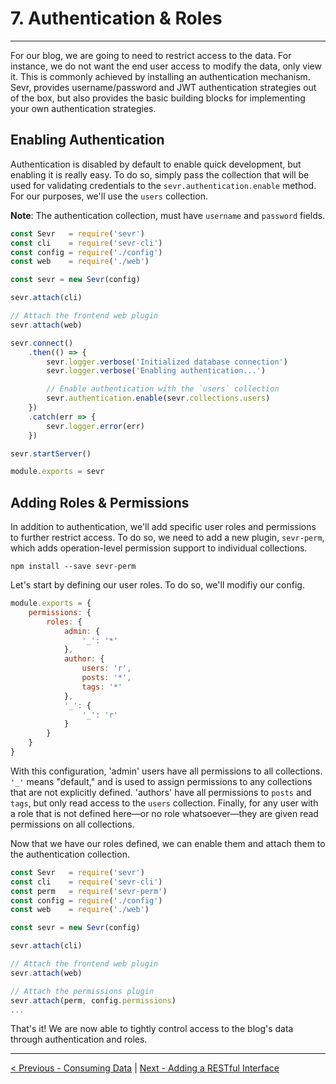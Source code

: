 # 7. Authentication & Roles

---

For our blog, we are going to need to restrict access to the data. For instance,
we do not want the end user access to modify the data, only view it. This is
commonly achieved by installing an authentication mechanism. Sevr, provides
username/password and JWT authentication strategies out of the box, but also
provides the basic building blocks for implementing your own authentication
strategies.


## Enabling Authentication

Authentication is disabled by default to enable quick development, but enabling
it is really easy. To do so, simply pass the collection that will be used for
validating credentials to the `sevr.authentication.enable` method. For our
purposes, we'll use the `users` collection.

**Note**: The authentication collection, must have `username` and `password`
fields.

```javascript
const Sevr   = require('sevr')
const cli    = require('sevr-cli')
const config = require('./config')
const web    = require('./web')

const sevr = new Sevr(config)

sevr.attach(cli)

// Attach the frontend web plugin
sevr.attach(web)

sevr.connect()
	.then(() => {
		sevr.logger.verbose('Initialized database connection')
		sevr.logger.verbose('Enabling authentication...')

		// Enable authentication with the `users` collection
		sevr.authentication.enable(sevr.collections.users)
	})
	.catch(err => {
		sevr.logger.error(err)
	})

sevr.startServer()

module.exports = sevr
```

## Adding Roles & Permissions

In addition to authentication, we'll add specific user roles and permissions to
further restrict access. To do so, we need to add a new plugin, `sevr-perm`,
which adds operation-level permission support to individual collections.

```
npm install --save sevr-perm
```

Let's start by defining our user roles. To do so, we'll modifiy our config.

```javascript
module.exports = {
	permissions: {
		roles: {
			admin: {
				'_': '*'
			},
			author: {
				users: 'r',
				posts: '*',
				tags: '*'
			},
			'_': {
				'_': 'r'
			}
		}
	}
}
```

With this configuration, 'admin' users have all permissions to all collections.
`'_'` means "default," and is used to assign permissions to any collections that
are not explicitly defined. 'authors' have all permissions to `posts` and
`tags`, but only read access to the `users` collection. Finally, for any user
with a role that is not defined here—or no role whatsoever—they are given read
permissions on all collections.

Now that we have our roles defined, we can enable them and attach them to the
authentication collection.

```javascript
const Sevr   = require('sevr')
const cli    = require('sevr-cli')
const perm   = require('sevr-perm')
const config = require('./config')
const web    = require('./web')

const sevr = new Sevr(config)

sevr.attach(cli)

// Attach the frontend web plugin
sevr.attach(web)

// Attach the permissions plugin
sevr.attach(perm, config.permissions)
...
```

That's it! We are now able to tightly control access to the blog's data through
authentication and roles.

---

[< Previous - Consuming Data](6_consuming_data.md) | [Next - Adding a RESTful Interface](8_sevr_rest.md)
